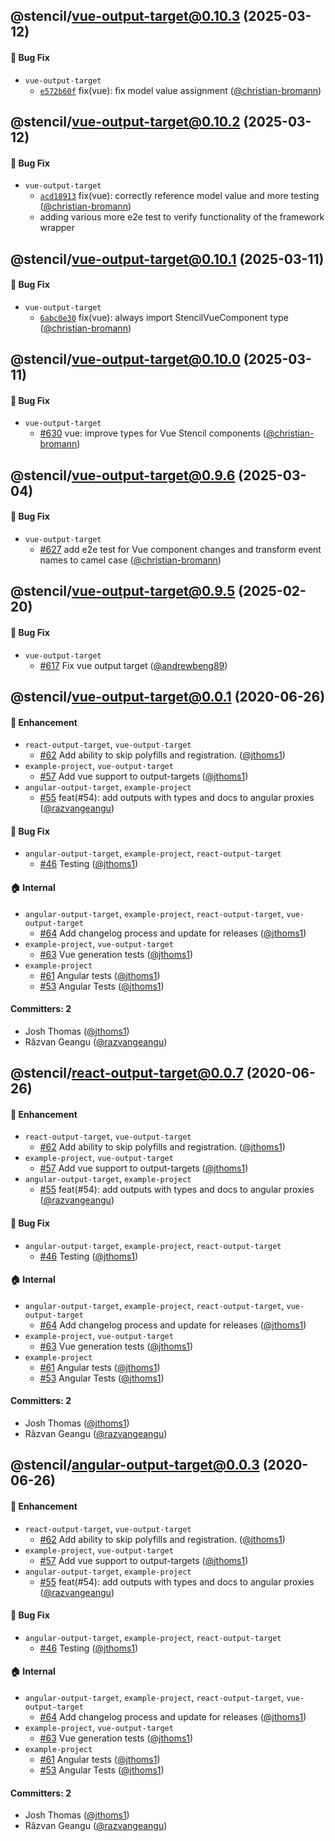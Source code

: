 ## @stencil/vue-output-target@0.10.3 (2025-03-12)

#### :bug: Bug Fix

- `vue-output-target`
  - [`e572b60f`](https://github.com/stenciljs/output-targets/commit/e572b60f0ea1adca852a1738c9aa0d4c520f11b5) fix(vue): fix model value assignment ([@christian-bromann](https://github.com/christian-bromann))

## @stencil/vue-output-target@0.10.2 (2025-03-12)

#### :bug: Bug Fix

- `vue-output-target`
  - [`acd18913`](https://github.com/stenciljs/output-targets/commit/acd18913e11c4516ab9def64ad01562a9ec7c3) fix(vue): correctly reference model value and more testing ([@christian-bromann](https://github.com/christian-bromann))
  - adding various more e2e test to verify functionality of the framework wrapper

## @stencil/vue-output-target@0.10.1 (2025-03-11)

#### :bug: Bug Fix

- `vue-output-target`
  - [`6abc0e30`](https://github.com/stenciljs/output-targets/commit/59838b71a0ea7241fe768eee465815eeabf27082) fix(vue): always import StencilVueComponent type
 ([@christian-bromann](https://github.com/christian-bromann))

## @stencil/vue-output-target@0.10.0 (2025-03-11)

#### :bug: Bug Fix

- `vue-output-target`
  - [#630](https://github.com/stenciljs/output-targets/pull/630) vue: improve types for Vue Stencil components ([@christian-bromann](https://github.com/christian-bromann))

## @stencil/vue-output-target@0.9.6 (2025-03-04)

#### :bug: Bug Fix

- `vue-output-target`
  - [#627](https://github.com/stenciljs/output-targets/pull/627) add e2e test for Vue component changes and transform event names to camel case ([@christian-bromann](https://github.com/christian-bromann))

## @stencil/vue-output-target@0.9.5 (2025-02-20)

#### :bug: Bug Fix

- `vue-output-target`
  - [#617](https://github.com/stenciljs/output-targets/pull/617) Fix vue output target ([@andrewbeng89](https://github.com/andrewbeng89))

## @stencil/vue-output-target@0.0.1 (2020-06-26)

#### :rocket: Enhancement

- `react-output-target`, `vue-output-target`
  - [#62](https://github.com/stenciljs/output-targets/pull/62) Add ability to skip polyfills and registration. ([@jthoms1](https://github.com/jthoms1))
- `example-project`, `vue-output-target`
  - [#57](https://github.com/stenciljs/output-targets/pull/57) Add vue support to output-targets ([@jthoms1](https://github.com/jthoms1))
- `angular-output-target`, `example-project`
  - [#55](https://github.com/stenciljs/output-targets/pull/55) feat(#54): add outputs with types and docs to angular proxies ([@razvangeangu](https://github.com/razvangeangu))

#### :bug: Bug Fix

- `angular-output-target`, `example-project`, `react-output-target`
  - [#46](https://github.com/stenciljs/output-targets/pull/46) Testing ([@jthoms1](https://github.com/jthoms1))

#### :house: Internal

- `angular-output-target`, `example-project`, `react-output-target`, `vue-output-target`
  - [#64](https://github.com/stenciljs/output-targets/pull/64) Add changelog process and update for releases ([@jthoms1](https://github.com/jthoms1))
- `example-project`, `vue-output-target`
  - [#63](https://github.com/stenciljs/output-targets/pull/63) Vue generation tests ([@jthoms1](https://github.com/jthoms1))
- `example-project`
  - [#61](https://github.com/stenciljs/output-targets/pull/61) Angular tests ([@jthoms1](https://github.com/jthoms1))
  - [#53](https://github.com/stenciljs/output-targets/pull/53) Angular Tests ([@jthoms1](https://github.com/jthoms1))

#### Committers: 2

- Josh Thomas ([@jthoms1](https://github.com/jthoms1))
- Răzvan Geangu ([@razvangeangu](https://github.com/razvangeangu))

## @stencil/react-output-target@0.0.7 (2020-06-26)

#### :rocket: Enhancement

- `react-output-target`, `vue-output-target`
  - [#62](https://github.com/stenciljs/output-targets/pull/62) Add ability to skip polyfills and registration. ([@jthoms1](https://github.com/jthoms1))
- `example-project`, `vue-output-target`
  - [#57](https://github.com/stenciljs/output-targets/pull/57) Add vue support to output-targets ([@jthoms1](https://github.com/jthoms1))
- `angular-output-target`, `example-project`
  - [#55](https://github.com/stenciljs/output-targets/pull/55) feat(#54): add outputs with types and docs to angular proxies ([@razvangeangu](https://github.com/razvangeangu))

#### :bug: Bug Fix

- `angular-output-target`, `example-project`, `react-output-target`
  - [#46](https://github.com/stenciljs/output-targets/pull/46) Testing ([@jthoms1](https://github.com/jthoms1))

#### :house: Internal

- `angular-output-target`, `example-project`, `react-output-target`, `vue-output-target`
  - [#64](https://github.com/stenciljs/output-targets/pull/64) Add changelog process and update for releases ([@jthoms1](https://github.com/jthoms1))
- `example-project`, `vue-output-target`
  - [#63](https://github.com/stenciljs/output-targets/pull/63) Vue generation tests ([@jthoms1](https://github.com/jthoms1))
- `example-project`
  - [#61](https://github.com/stenciljs/output-targets/pull/61) Angular tests ([@jthoms1](https://github.com/jthoms1))
  - [#53](https://github.com/stenciljs/output-targets/pull/53) Angular Tests ([@jthoms1](https://github.com/jthoms1))

#### Committers: 2

- Josh Thomas ([@jthoms1](https://github.com/jthoms1))
- Răzvan Geangu ([@razvangeangu](https://github.com/razvangeangu))

## @stencil/angular-output-target@0.0.3 (2020-06-26)

#### :rocket: Enhancement

- `react-output-target`, `vue-output-target`
  - [#62](https://github.com/stenciljs/output-targets/pull/62) Add ability to skip polyfills and registration. ([@jthoms1](https://github.com/jthoms1))
- `example-project`, `vue-output-target`
  - [#57](https://github.com/stenciljs/output-targets/pull/57) Add vue support to output-targets ([@jthoms1](https://github.com/jthoms1))
- `angular-output-target`, `example-project`
  - [#55](https://github.com/stenciljs/output-targets/pull/55) feat(#54): add outputs with types and docs to angular proxies ([@razvangeangu](https://github.com/razvangeangu))

#### :bug: Bug Fix

- `angular-output-target`, `example-project`, `react-output-target`
  - [#46](https://github.com/stenciljs/output-targets/pull/46) Testing ([@jthoms1](https://github.com/jthoms1))

#### :house: Internal

- `angular-output-target`, `example-project`, `react-output-target`, `vue-output-target`
  - [#64](https://github.com/stenciljs/output-targets/pull/64) Add changelog process and update for releases ([@jthoms1](https://github.com/jthoms1))
- `example-project`, `vue-output-target`
  - [#63](https://github.com/stenciljs/output-targets/pull/63) Vue generation tests ([@jthoms1](https://github.com/jthoms1))
- `example-project`
  - [#61](https://github.com/stenciljs/output-targets/pull/61) Angular tests ([@jthoms1](https://github.com/jthoms1))
  - [#53](https://github.com/stenciljs/output-targets/pull/53) Angular Tests ([@jthoms1](https://github.com/jthoms1))

#### Committers: 2

- Josh Thomas ([@jthoms1](https://github.com/jthoms1))
- Răzvan Geangu ([@razvangeangu](https://github.com/razvangeangu))
